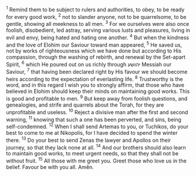 <sup>1</sup> Remind them to be subject to rulers and authorities, to obey, to be ready for every good work,
<sup>2</sup> not to slander anyone, not to be quarrelsome, to be gentle, showing all meekness to all men.
<sup>3</sup> For we ourselves were also once foolish, disobedient, led astray, serving various lusts and pleasures, living in evil and envy, being hated and hating one another.
<sup>4</sup> But when the kindness and the love of Elohim our Saviour toward man appeared,
<sup>5</sup> He saved us, not by works of righteousness which we have done but according to His compassion, through the washing of rebirth, and renewal by the Set-apart Spirit,
<sup>6</sup> which He poured out on us richly through יהושע Messiah our Saviour,
<sup>7</sup> that having been declared right by His favour we should become heirs according to the expectation of everlasting life.
<sup>8</sup> Trustworthy is the word, and in this regard I wish you to strongly affirm, that those who have believed in Elohim should keep their minds on maintaining good works. This is good and profitable to men.
<sup>9</sup> But keep away from foolish questions, and genealogies, and strife and quarrels about the Torah, for they are unprofitable and useless.
<sup>10</sup> Reject a divisive man after the first and second warning,
<sup>11</sup> knowing that such a one has been perverted, and sins, being self-condemned.
<sup>12</sup> When I shall send Artemas to you, or Tuchikos, do your best to come to me at Nikopolis, for I have decided to spend the winter there.
<sup>13</sup> Do your best to send Zenas the lawyer and Apollos on their journey, so that they lack none at all.
<sup>14</sup> And our brothers should also learn to maintain good works, to meet urgent needs, so that they shall not be without fruit.
<sup>15</sup> All those with me greet you. Greet those who love us in the belief. Favour be with you all. Amĕn.
